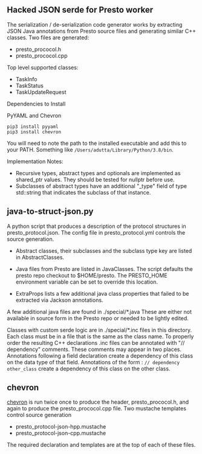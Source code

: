 ## Hacked JSON serde for Presto worker

The serialization / de-serialization code generator works by extracting JSON
Java annotations from Presto source files and generating similar C++ classes.
Two files are generated:
  * presto_prococol.h
  * presto_prococol.cpp

Top level supported classes:

  * TaskInfo
  * TaskStatus
  * TaskUpdateRequest

Dependencies to Install

   PyYAML and Chevron

   ```
   pip3 install pyyaml
   pip3 install chevron
   ```

   You will need to note the path to the installed executable and add this to your PATH.
   Something like `/Users/adutta/Library/Python/3.8/bin`.

Implementation Notes:

* Recursive types, abstract types and optionals are implemented as shared_ptr
values.  They should be tested for nullptr before use.
* Subclasses of abstract types have an additional "_type" field of type
std::string that indicates the subclass of that instance.

## java-to-struct-json.py

A python script that produces a description of the protocol structures in
presto_protocol.json.  The config file in presto_protocol.yml controls the
source generation.

 * Abstract classes, their subclasses and the subclass type key are listed in
 AbstractClasses.

 * Java files from Presto are listed in JavaClasses.  The script defaults the
presto repo checkout to $HOME/presto.  The PRESTO_HOME environment variable can
be set to override this location.

 * ExtraProps lists a few additional java class properties that failed to be
 extracted via Jackson annotations.

A few additional java files are found in ./special/*.java  These are either not
available in source form in the Presto repo or needed to be lightly edited.

Classes with custom serde logic are in ./special/*.inc files in this directory.
Each class must be in a file that is the same as the class name.  To properly
order the resulting C++ declarations .inc files can be annotated with "//
dependency" comments.  These comments may appear in two places.  Annotations
following a field declaration create a dependency of this class on the data
type of that field.  Annotations of the form : ```// dependency other_class```
create a dependency of this class on the other class.

## chevron

[chevron](https://github.com/noahmorrison/chevron) is run twice once to produce
the header, presto_prococol.h, and again to produce the presto_prococol.cpp file.
Two mustache templates control source generation
  * presto_protocol-json-hpp.mustache
  * presto_protocol-json-cpp.mustache

The required declaration and templates are at the top of each of these files.
